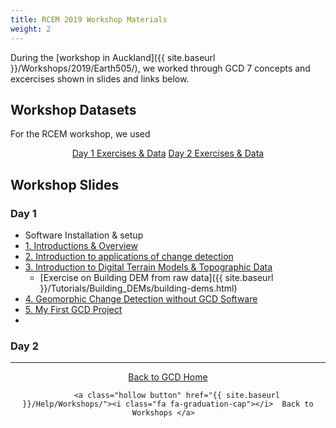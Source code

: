 ```yaml
---
title: RCEM 2019 Workshop Materials
weight: 2
---
```

During the [workshop in Auckland]({{ site.baseurl }}/Workshops/2019/Earth505/), we worked through GCD 7 concepts and  excercises shown in slides and links below. 


## Workshop Datasets

For the RCEM workshop, we used 

<div align="center">
    <a class="hollow button" href="https://www.google.com/url?q=http://releases.northarrowresearch.com/GCD/2019_GCDWorkshop/gcd_workshop_day1.zip&sa=D&source=hangouts&ust=1573882682683000&usg=AFQjCNGRovmBDDMcW1zAutymEwk8iGXhqA"><i class="fa fa-file-archive-o"></i>  Day 1 Exercises & Data</a>  
    <a class="hollow button" href="https://lmgtfy.com/?q=where+can+I+find+the+data&pp=1"><i class="fa fa-file-archive-o"></i>  Day 2 Exercises & Data</a>  

</div>

## Workshop Slides

### Day 1
- Software Installation & setup
- [<i class="fa fa-file-pdf-o" aria-hidden="true"></i> 1. Introductions & Overview](https://s3-us-west-2.amazonaws.com/etalweb.joewheaton.org/GCD/Workshop/2019/RCEM/01_RCEM_Introduction.pdf)
- [<i class="fa fa-file-pdf-o" aria-hidden="true"></i> 2. Introduction to applications of change detection](https://s3-us-west-2.amazonaws.com/etalweb.joewheaton.org/GCD/Workshop/2019/RCEM/02_RCEM_DigitalElevationModelling.pdf)
- [<i class="fa fa-file-pdf-o" aria-hidden="true"></i> 3. Introduction to Digital Terrain Models & Topographic Data](https://s3-us-west-2.amazonaws.com/etalweb.joewheaton.org/GCD/Workshop/2019/RCEM/03_RCEM_GCD_PRIMER.pdf)
  - [Exercise on Building DEM from raw data]({{ site.baseurl }}/Tutorials/Building_DEMs/building-dems.html) 
- [<i class="fa fa-file-pdf-o" aria-hidden="true"></i> 4. Geomorphic Change Detection without GCD Software](https://s3-us-west-2.amazonaws.com/etalweb.joewheaton.org/GCD/Workshop/2019/RCEM/04_RCEM_GCD_Software.pdf)
- [<i class="fa fa-file-pdf-o" aria-hidden="true"></i> 5. My First GCD Project](https://s3-us-west-2.amazonaws.com/etalweb.joewheaton.org/GCD/Workshop/2019/RCEM/05_RCEM_YourFirstGCDProject.pdf)
- 
### Day 2



------
<div align="center">
    <a class="hollow button" href="{{ site.baseurl }}/"><i class="fa fa-chevron-circle-left"></i>  Back to GCD Home </a>  

        <a class="hollow button" href="{{ site.baseurl }}/Help/Workshops/"><i class="fa fa-graduation-cap"></i>  Back to Workshops </a>  

</div>